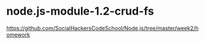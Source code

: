# node.js-module-1.2-crud-fs

https://github.com/SocialHackersCodeSchool/Node.js/tree/master/week2/homework
